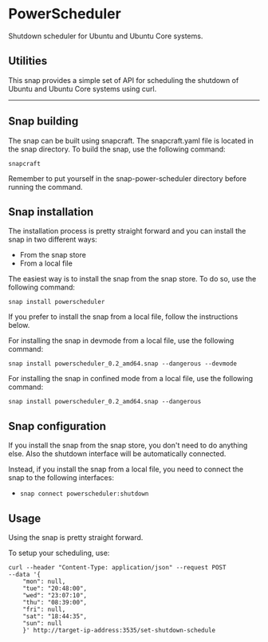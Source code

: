 # PowerScheduler

Shutdown scheduler for Ubuntu and Ubuntu Core systems.


## Utilities
This snap provides a simple set of API for scheduling the shutdown of Ubuntu and Ubuntu Core systems using curl.

***

## Snap building
The snap can be built using snapcraft. The snapcraft.yaml file is located in the snap directory. To build the snap, use the following command:

`snapcraft`

Remember to put yourself in the snap-power-scheduler directory before running the command.

## Snap installation
The installation process is pretty straight forward and you can install the snap in two different ways:
- From the snap store
- From a local file

The easiest way is to install the snap from the snap store. To do so, use the following command:

`snap install powerscheduler`


If you prefer to install the snap from a local file, follow the instructions below.

For installing the snap in devmode from a local file, use the following command:

`snap install powerscheduler_0.2_amd64.snap --dangerous --devmode`

For installing the snap in confined mode from a local file, use the following command:

`snap install powerscheduler_0.2_amd64.snap --dangerous`

## Snap configuration
If you install the snap from the snap store, you don't need to do anything else. Also the shutdown interface will be automatically connected.

Instead, if you install the snap from a local file, you need to connect the snap to the following interfaces:
- `snap connect powerscheduler:shutdown`

## Usage
Using the snap is pretty straight forward.

To setup your scheduling, use:
```
curl --header "Content-Type: application/json" --request POST
--data '{
    "mon": null,
    "tue": "20:48:00",
    "wed": "23:07:10",
    "thu": "08:39:00",
    "fri": null,
    "sat": "18:44:35",
    "sun": null
    }' http://target-ip-address:3535/set-shutdown-schedule
```
